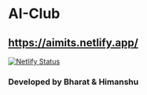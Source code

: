 # AI-Club

## https://aimits.netlify.app/

[![Netlify Status](https://api.netlify.com/api/v1/badges/fb62ac08-3724-404f-88e8-e8554a553900/deploy-status)](https://app.netlify.com/sites/aimits/deploys)

### Developed by Bharat & Himanshu
